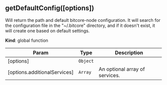 <a name="getDefaultConfig"></a>

## getDefaultConfig([options])
Will return the path and default bitcore-node configuration. It will search for the
configuration file in the "~/.bitcore" directory, and if it doesn't exist, it will create one
based on default settings.

**Kind**: global function  

| Param | Type | Description |
| --- | --- | --- |
| [options] | <code>Object</code> |  |
| [options.additionalServices] | <code>Array</code> | An optional array of services. |

